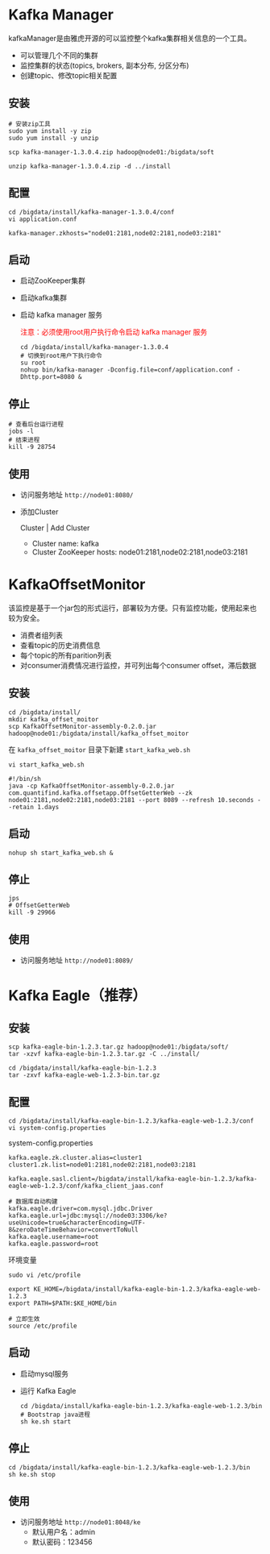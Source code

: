 # Kafka Manager

kafkaManager是由雅虎开源的可以监控整个kafka集群相关信息的一个工具。

- 可以管理几个不同的集群
- 监控集群的状态(topics, brokers, 副本分布, 分区分布)
- 创建topic、修改topic相关配置

## 安装

```shell
# 安装zip工具
sudo yum install -y zip
sudo yum install -y unzip

scp kafka-manager-1.3.0.4.zip hadoop@node01:/bigdata/soft

unzip kafka-manager-1.3.0.4.zip -d ../install
```

## 配置

```shell
cd /bigdata/install/kafka-manager-1.3.0.4/conf
vi application.conf

kafka-manager.zkhosts="node01:2181,node02:2181,node03:2181"
```

## 启动

- 启动ZooKeeper集群

- 启动kafka集群

- 启动 kafka manager 服务

  <font color=red>注意：必须使用root用户执行命令启动 kafka manager 服务</font>

  ```shell
  cd /bigdata/install/kafka-manager-1.3.0.4
  # 切换到root用户下执行命令
  su root
  nohup bin/kafka-manager -Dconfig.file=conf/application.conf -Dhttp.port=8080 &
  ```

## 停止

```shell
# 查看后台运行进程
jobs -l
# 结束进程
kill -9 28754
```

## 使用

- 访问服务地址 `http://node01:8080/`

- 添加Cluster

  Cluster | Add Cluster

  - Cluster name: kafka
  - Cluster ZooKeeper hosts: node01:2181,node02:2181,node03:2181



# KafkaOffsetMonitor

该监控是基于一个jar包的形式运行，部署较为方便。只有监控功能，使用起来也较为安全。

- 消费者组列表
- 查看topic的历史消费信息
- 每个topic的所有parition列表
- 对consumer消费情况进行监控，并可列出每个consumer offset，滞后数据

## 安装

```shell
cd /bigdata/install/
mkdir kafka_offset_moitor
scp KafkaOffsetMonitor-assembly-0.2.0.jar hadoop@node01:/bigdata/install/kafka_offset_moitor
```

在 `kafka_offset_moitor` 目录下新建 `start_kafka_web.sh`

```shell
vi start_kafka_web.sh

#!/bin/sh
java -cp KafkaOffsetMonitor-assembly-0.2.0.jar com.quantifind.kafka.offsetapp.OffsetGetterWeb --zk node01:2181,node02:2181,node03:2181 --port 8089 --refresh 10.seconds --retain 1.days
```

## 启动

```shell
nohup sh start_kafka_web.sh &
```

## 停止

```shell
jps
# OffsetGetterWeb
kill -9 29966
```

## 使用

- 访问服务地址 `http://node01:8089/`



# Kafka Eagle（推荐）

## 安装

```shell
scp kafka-eagle-bin-1.2.3.tar.gz hadoop@node01:/bigdata/soft/
tar -xzvf kafka-eagle-bin-1.2.3.tar.gz -C ../install/

cd /bigdata/install/kafka-eagle-bin-1.2.3
tar -zxvf kafka-eagle-web-1.2.3-bin.tar.gz
```

## 配置

```shell
cd /bigdata/install/kafka-eagle-bin-1.2.3/kafka-eagle-web-1.2.3/conf
vi system-config.properties
```

system-config.properties

```properties
kafka.eagle.zk.cluster.alias=cluster1
cluster1.zk.list=node01:2181,node02:2181,node03:2181

kafka.eagle.sasl.client=/bigdata/install/kafka-eagle-bin-1.2.3/kafka-eagle-web-1.2.3/conf/kafka_client_jaas.conf

# 数据库自动构建
kafka.eagle.driver=com.mysql.jdbc.Driver
kafka.eagle.url=jdbc:mysql://node03:3306/ke?useUnicode=true&characterEncoding=UTF-8&zeroDateTimeBehavior=convertToNull
kafka.eagle.username=root
kafka.eagle.password=root
```

环境变量

```shell
sudo vi /etc/profile

export KE_HOME=/bigdata/install/kafka-eagle-bin-1.2.3/kafka-eagle-web-1.2.3
export PATH=$PATH:$KE_HOME/bin

# 立即生效
source /etc/profile
```

## 启动

- 启动mysql服务

- 运行 Kafka Eagle

  ```shell
  cd /bigdata/install/kafka-eagle-bin-1.2.3/kafka-eagle-web-1.2.3/bin
  # Bootstrap java进程
  sh ke.sh start
  ```

## 停止

```shell
cd /bigdata/install/kafka-eagle-bin-1.2.3/kafka-eagle-web-1.2.3/bin
sh ke.sh stop
```

## 使用

- 访问服务地址 `http://node01:8048/ke`
  - 默认用户名：admin
  - 默认密码：123456

